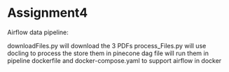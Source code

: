 # Assignment4

Airflow data pipeline:

downloadFiles.py will download the 3 PDFs
process_Files.py will use docling to process the store them in pinecone
dag file will run them in pipeline
dockerfile and docker-compose.yaml to support airflow in docker
